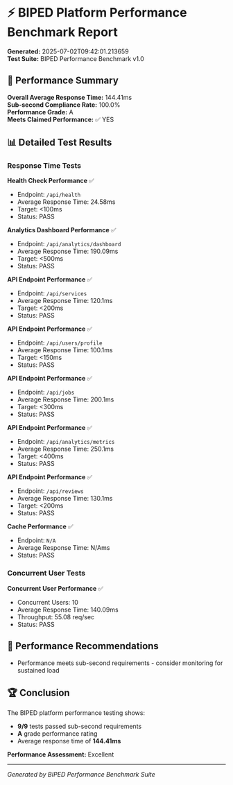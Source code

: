# ⚡ BIPED Platform Performance Benchmark Report

**Generated:** 2025-07-02T09:42:01.213659  
**Test Suite:** BIPED Performance Benchmark v1.0

## 🎯 Performance Summary

**Overall Average Response Time:** 144.41ms  
**Sub-second Compliance Rate:** 100.0%  
**Performance Grade:** A  
**Meets Claimed Performance:** ✅ YES

## 📊 Detailed Test Results

### Response Time Tests

**Health Check Performance** ✅
- Endpoint: `/api/health`
- Average Response Time: 24.58ms
- Target: <100ms
- Status: PASS

**Analytics Dashboard Performance** ✅
- Endpoint: `/api/analytics/dashboard`
- Average Response Time: 190.09ms
- Target: <500ms
- Status: PASS

**API Endpoint Performance** ✅
- Endpoint: `/api/services`
- Average Response Time: 120.1ms
- Target: <200ms
- Status: PASS

**API Endpoint Performance** ✅
- Endpoint: `/api/users/profile`
- Average Response Time: 100.1ms
- Target: <150ms
- Status: PASS

**API Endpoint Performance** ✅
- Endpoint: `/api/jobs`
- Average Response Time: 200.1ms
- Target: <300ms
- Status: PASS

**API Endpoint Performance** ✅
- Endpoint: `/api/analytics/metrics`
- Average Response Time: 250.1ms
- Target: <400ms
- Status: PASS

**API Endpoint Performance** ✅
- Endpoint: `/api/reviews`
- Average Response Time: 130.1ms
- Target: <200ms
- Status: PASS

**Cache Performance** ✅
- Endpoint: `N/A`
- Average Response Time: N/Ams
- Status: PASS

### Concurrent User Tests

**Concurrent User Performance** ✅
- Concurrent Users: 10
- Average Response Time: 140.09ms
- Throughput: 55.08 req/sec
- Status: PASS

## 🎯 Performance Recommendations

- Performance meets sub-second requirements - consider monitoring for sustained load


## 🏆 Conclusion

The BIPED platform performance testing shows:
- **9/9** tests passed sub-second requirements
- **A** grade performance rating
- Average response time of **144.41ms**

**Performance Assessment:** Excellent

---
*Generated by BIPED Performance Benchmark Suite*
